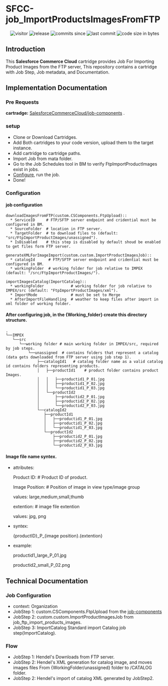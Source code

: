 

# SFCC-job_ImportProductsImagesFromFTP
<p align="center">
    <img alt="visitor"              src="https://visitor-badge.laobi.icu/badge?page_id=dharmeshgurnani.SFCC-job_ImportProductsImagesFromFTP">
    <img alt="release"              src="https://img.shields.io/github/v/release/dharmeshgurnani/SFCC-job_ImportProductsImagesFromFTP?color=green">
    <img alt="commits since"        src="https://img.shields.io/github/commits-since/dharmeshgurnani/SFCC-job_ImportProductsImagesFromFTP/v1.0.0">
    <img alt="last commit"          src="https://img.shields.io/github/last-commit/dharmeshgurnani/SFCC-job_ImportProductsImagesFromFTP">
    <img alt="code size in bytes"   src="https://img.shields.io/github/languages/code-size/dharmeshgurnani/SFCC-job_ImportProductsImagesFromFTP">
</p>

## Introduction
This **Salesforce Commerce Cloud** cartridge provides Job For Importing Product Images from the FTP server, This repository contains a cartridge with Job Step, Job metadata, and Documentation.
## Implementation Documentation

### Pre Requests
**cartradge:**  [SalesforceCommerceCloud/job-components](https://github.com/SalesforceCommerceCloud/job-components) .

### setup
* Clone or Download Cartridges.
* Add Both cartridges to your code version, upload them to the target instance.
* Add cartridge to cartridge paths.
* Import Job from mata folder.
* Go to the Job Schedules tool in BM to verify FtpImportProductImages exist in jobs.
* [Configure](#configuration), run the job.
* Done!

### Configuration
#### job configuration
    downloadImagesFromFTP(custom.CSComponents.FtpUpload)::
      * ServiceID     # FTP/SFTP server endpoint and cridential must be configured in BM.
      * SourceFolder  # location in FTP server.
      * TargetFolder  # to download files to (default: "src/FtpImportProductImages/unassigned").
      * IsDisabled    # this step is disabled by default shoud be enabled to get files form FTP server.

    generateXMLForImageImport(custom.custom.ImportProductImagesJob)::
      * catalogId      # FTP/SFTP server endpoint and cridential must be configured in BM.
      * workingFolder  # working folder for job relative to IMPEX (default: "/src/FtpImportProductImages/").

    importImagesCatalog(ImportCatalog)::
      * workingFolder            # working folder for job relative to IMPEX/src (default: "FtpImportProductImages/xml").
      * ImportMode               # must be set to Merge
      * AfterImportFileHandling  # weather to keep files after import in xml folder of working folder.

#### After configuring job, in the {Working_folder} create this directory structure.
    .
    └──IMPEX
       └──src
          └──working folder # main working folder in IMPEX/src, required by job steps.
              └──unassigned  # contains folders that represent a catalog (data gets downloaded from FTP server using job step 1).
                  ├──catalogId1   # catalog folder name as a valid catalog id contains folders representing products.
                  │   ├──productId1    # product folder contains product Images.
                  │   │   ├──productid1_P_01.jpg
                  │   │   ├──productid1_P_02.jpg
                  │   │   └──productid1_P_03.jpg
                  │   └──productId2
                  │       ├──productid2_P_01.jpg
                  │       ├──productid2_P_02.jpg
                  │       └──productid2_P_03.jpg
                  └──catalogId2
                     ├──productId1
                     │   ├──productid1_P_01.jpg
                     │   ├──productid1_P_02.jpg
                     │   └──productid1_P_03.jpg
                     └──productId2
                         ├──productid2_P_01.jpg
                         ├──productid2_P_02.jpg
                         └──productid2_P_03.jpg


#### Image file name syntex.
* attributes:

    Product ID:  # Product ID of product.


    Image Position:  # Position of image in view type/image group

    values: large,medium,small,thumb


    extention: # image file extention

    values: jpg, png

* syntex:

  {productID}\_P\_{image position}.{extention}
* example:

    productid1_large_P_01.jpg

    productid2_small_P_02.png
## Technical Documentation

### Job Configuration
* context:  Organization
* JobStep 1: custom.CSComponents.FtpUpload from the [job-components](https://github.com/SalesforceCommerceCloud/job-components)
* JobStep 2: custom.custom.ImportProductImagesJob from job_ftp_import_products_images.
* JobStep 3: ImportCatalog Standard import Catalog job step(ImportCatalog).

### Flow
 * JobStep 1: Hendel's Downloads from FTP server.
 * JobStep 2: Hendel's XML generation for catalog image, and moves images files From {WorkingFolder/unassigned} folder to /CATALOG folder.
 * JobStep 2: Hendel's import of catalog XML generated by JobStep2.
